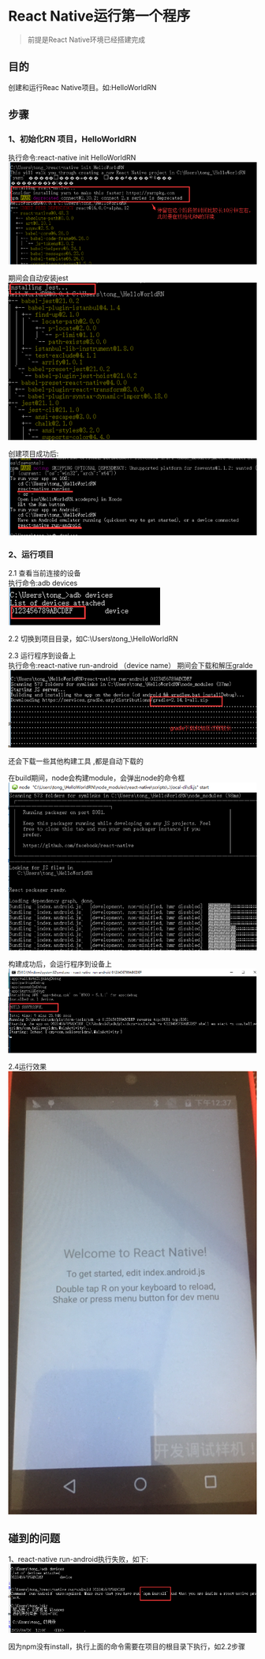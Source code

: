 # React Native运行第一个程序
> 前提是React Native环境已经搭建完成

## 目的  
创建和运行Reac Native项目。如:HelloWorldRN  

## 步骤  
### 1、初始化RN 项目，HelloWorldRN  
执行命令:react-native init HelloWorldRN  
![](https://github.com/RamboTong/AndroidDevelopment/blob/master/React%20Native%E8%BF%90%E8%A1%8C%E7%AC%AC%E4%B8%80%E4%B8%AA%E7%A8%8B%E5%BA%8F/pic/rn05.png)
  
期间会自动安装jest  
![](https://github.com/RamboTong/AndroidDevelopment/blob/master/React%20Native%E8%BF%90%E8%A1%8C%E7%AC%AC%E4%B8%80%E4%B8%AA%E7%A8%8B%E5%BA%8F/pic/rn06.png)
  

创建项目成功后:  
![](https://github.com/RamboTong/AndroidDevelopment/blob/master/React%20Native%E8%BF%90%E8%A1%8C%E7%AC%AC%E4%B8%80%E4%B8%AA%E7%A8%8B%E5%BA%8F/pic/rn07.png)  


### 2、运行项目
2.1 查看当前连接的设备  
执行命令:adb devices   
![](https://github.com/RamboTong/AndroidDevelopment/blob/master/React%20Native%E8%BF%90%E8%A1%8C%E7%AC%AC%E4%B8%80%E4%B8%AA%E7%A8%8B%E5%BA%8F/pic/rn08.png)   
  
2.2 切换到项目目录，如C:\Users\tong_\HelloWorldRN    


2.3 运行程序到设备上  
执行命令:react-native run-android （device name）
期间会下载和解压gralde  
![](https://github.com/RamboTong/AndroidDevelopment/blob/master/React%20Native%E8%BF%90%E8%A1%8C%E7%AC%AC%E4%B8%80%E4%B8%AA%E7%A8%8B%E5%BA%8F/pic/rn09.png)  

还会下载一些其他构建工具 ,都是自动下载的 
  
在build期间，node会构建module，会弹出node的命令框  
![](https://github.com/RamboTong/AndroidDevelopment/blob/master/React%20Native%E8%BF%90%E8%A1%8C%E7%AC%AC%E4%B8%80%E4%B8%AA%E7%A8%8B%E5%BA%8F/pic/rn10.png)  

构建成功后，会运行程序到设备上  
![](https://github.com/RamboTong/AndroidDevelopment/blob/master/React%20Native%E8%BF%90%E8%A1%8C%E7%AC%AC%E4%B8%80%E4%B8%AA%E7%A8%8B%E5%BA%8F/pic/rn11.png)


2.4运行效果  
![](https://github.com/RamboTong/AndroidDevelopment/blob/master/React%20Native%E8%BF%90%E8%A1%8C%E7%AC%AC%E4%B8%80%E4%B8%AA%E7%A8%8B%E5%BA%8F/pic/rn13.PNG)

## 碰到的问题
1、react-native run-android执行失败，如下:  
![](https://github.com/RamboTong/AndroidDevelopment/blob/master/React%20Native%E8%BF%90%E8%A1%8C%E7%AC%AC%E4%B8%80%E4%B8%AA%E7%A8%8B%E5%BA%8F/pic/rn12.png)  

因为npm没有install，执行上面的命令需要在项目的根目录下执行，如2.2步骤  

